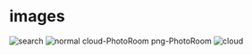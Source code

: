 # images
![search](https://github.com/Arjabi/images/assets/155407044/9d678229-2215-4de3-90d6-e6e9533b06c8)
![normal cloud-PhotoRoom png-PhotoRoom](https://github.com/Arjabi/images/assets/155407044/3ee0b67d-6775-4f95-91c6-38c325ac5142)
![cloud](https://github.com/Arjabi/images/assets/155407044/5c891669-42be-442c-9bda-a312f85e62a0)
